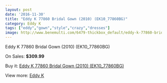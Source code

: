 ```yaml
---
layout: post
date: '2016-11-30'
title: "Eddy K 77860 Bridal Gown (2010) (EK10_77860BG)"
category: Eddy K
tags: ["eddy","gown","style","crazy","dresses"]
image: http://www.benemulti.com/6479-thickbox_default/eddy-k-77860-bridal-gown-2010-ek1077860bg.jpg
---
```

Eddy K 77860 Bridal Gown (2010) (EK10_77860BG)

On Sales: **$309.99**
<a href="https://www.benemulti.com/en/eddy-knbspnbsp/2444-eddy-k-77860-bridal-gown-2010-ek1077860bg.html"><amp-img layout="responsive" width="600" height="600" src="//www.benemulti.com/6479-thickbox_default/eddy-k-77860-bridal-gown-2010-ek1077860bg.jpg" alt="Eddy K 77860 Bridal Gown (2010) (EK10_77860BG) 0" /></a>
<a href="https://www.benemulti.com/en/eddy-knbspnbsp/2444-eddy-k-77860-bridal-gown-2010-ek1077860bg.html"><amp-img layout="responsive" width="600" height="600" src="//www.benemulti.com/6480-thickbox_default/eddy-k-77860-bridal-gown-2010-ek1077860bg.jpg" alt="Eddy K 77860 Bridal Gown (2010) (EK10_77860BG) 1" /></a>

Buy it: [Eddy K 77860 Bridal Gown (2010) (EK10_77860BG)](https://www.benemulti.com/en/eddy-knbspnbsp/2444-eddy-k-77860-bridal-gown-2010-ek1077860bg.html "Eddy K 77860 Bridal Gown (2010) (EK10_77860BG)")

View more: [Eddy K](https://www.benemulti.com/en/23-eddy-knbspnbsp "Eddy K")